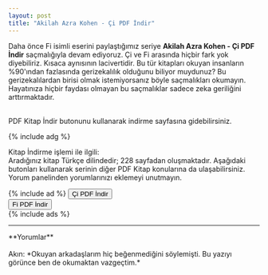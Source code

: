 ```yaml
---
layout: post
title: "Akilah Azra Kohen - Çi PDF İndir"
---
```


<p>Daha önce Fi isimli eserini paylaştığımız seriye <strong>Akilah Azra Kohen - Çi PDF İndir</strong> saçmalığıyla devam ediyoruz. Çi ve Fi arasında hiçbir fark yok diyebiliriz. Kısaca aynısının lacivertidir. Bu tür kitapları okuyan insanların %90'ından fazlasında gerizekalılık olduğunu biliyor muydunuz? Bu gerizekalılardan birisi olmak istemiyorsanız böyle saçmalıkları okumayın. Hayatınıza hiçbir faydası olmayan bu saçmalıklar sadece zeka geriliğini arttırmaktadır.</p>

<br/>
PDF Kitap İndir butonunu kullanarak indirme sayfasına gidebilirsiniz.

{% include adg %}
<p>
  Kitap İndirme işlemi ile ilgili:<br/>
Aradığınız kitap Türkçe dilindedir; 228 sayfadan oluşmaktadır. Aşağıdaki butonları kullanarak serinin diğer PDF Kitap konularına da ulaşabilirsiniz. Yorum panelinden yorumlarınızı eklemeyi unutmayın.
</p>
{% include ad %}
<a href="http://pdfekitapindir.club/pdf-kitap-indir"><button type="submit" class="btn btn-success">Çi PDF İndir</button></a><br/>
<a href="http://pdfekitapindir.club/akilah-azra-kohen-fi-pdf-indir"><button class="btn btn-danger">Fi PDF İndir</button></a><br/>
{% include ads %}
<hr>
**Yorumlar**<br/><br/>
Akın: *Okuyan arkadaşlarım hiç beğenmediğini söylemişti. Bu yazıyı görünce ben de okumaktan vazgeçtim.*
